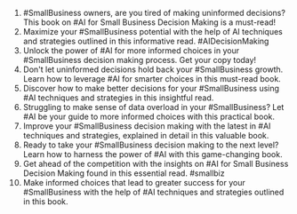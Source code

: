 1. #SmallBusiness owners, are you tired of making uninformed decisions? This book on #AI for Small Business Decision Making is a must-read! 
2. Maximize your #SmallBusiness potential with the help of AI techniques and strategies outlined in this informative read. #AIDecisionMaking
3. Unlock the power of #AI for more informed choices in your #SmallBusiness decision making process. Get your copy today!
4. Don't let uninformed decisions hold back your #SmallBusiness growth. Learn how to leverage #AI for smarter choices in this must-read book.
5. Discover how to make better decisions for your #SmallBusiness using #AI techniques and strategies in this insightful read.
6. Struggling to make sense of data overload in your #SmallBusiness? Let #AI be your guide to more informed choices with this practical book.
7. Improve your #SmallBusiness decision making with the latest in #AI techniques and strategies, explained in detail in this valuable book.
8. Ready to take your #SmallBusiness decision making to the next level? Learn how to harness the power of #AI with this game-changing book.
9. Get ahead of the competition with the insights on #AI for Small Business Decision Making found in this essential read. #smallbiz
10. Make informed choices that lead to greater success for your #SmallBusiness with the help of #AI techniques and strategies outlined in this book.
